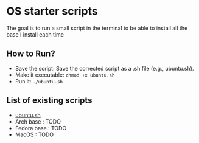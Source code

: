 # OS starter scripts

The goal is to run a small script in the terminal to be able to install all the base I install each time

## How to Run?

- Save the script: Save the corrected script as a .sh file (e.g., ubuntu.sh).
- Make it executable: `chmod +x ubuntu.sh`
- Run it: `./ubuntu.sh`

## List of existing scripts

- [ubuntu.sh](https://github.com/t1gu1/os-starter-scripts/blob/main/ubuntu.sh)
- Arch base : TODO
- Fedora base : TODO
- MacOS : TODO
